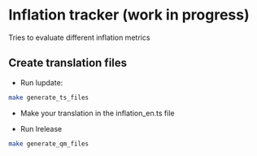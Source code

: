 # Inflation tracker (work in progress)
Tries to evaluate different inflation metrics

## Create translation files

* Run lupdate:
```sh
make generate_ts_files
```

* Make your translation in the inflation_en.ts file

* Run lrelease
```sh
make generate_qm_files
```
